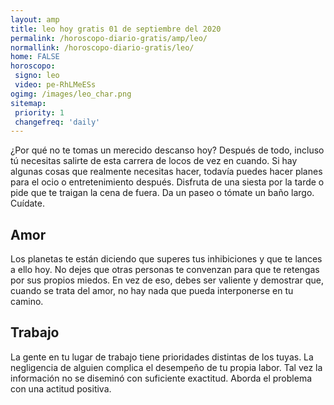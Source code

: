 ```yaml
---
layout: amp
title: leo hoy gratis 01 de septiembre del 2020 
permalink: /horoscopo-diario-gratis/amp/leo/
normallink: /horoscopo-diario-gratis/leo/
home: FALSE
horoscopo:
 signo: leo
 video: pe-RhLMeESs 
ogimg: /images/leo_char.png
sitemap:
 priority: 1
 changefreq: 'daily'
---
```



¿Por qué no te tomas un merecido descanso hoy? Después de todo, incluso tú necesitas salirte de esta carrera de locos de vez en cuando. Si hay algunas cosas que realmente necesitas hacer, todavía puedes hacer planes para el ocio o entretenimiento después. Disfruta de una siesta por la tarde o pide que te traigan la cena de fuera. Da un paseo o tómate un baño largo. Cuídate.

## Amor

Los planetas te están diciendo que superes tus inhibiciones y que te lances a ello hoy. No dejes que otras personas te convenzan para que te retengas por sus propios miedos. En vez de eso, debes ser valiente y demostrar que, cuando se trata del amor, no hay nada que pueda interponerse en tu camino.

## Trabajo

La gente en tu lugar de trabajo tiene prioridades distintas de los tuyas. La negligencia de alguien complica el desempeño de tu propia labor. Tal vez la información no se diseminó con suficiente exactitud. Aborda el problema con una actitud positiva.